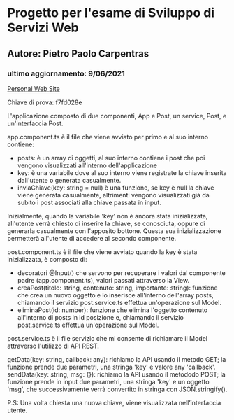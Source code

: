 # Progetto per l'esame di Sviluppo di Servizi Web
## Autore: Pietro Paolo Carpentras
### ultimo aggiornamento: 9/06/2021
[Personal Web Site](https://www.paolocarpentras.it)

Chiave di prova: f7fd028e

L'applicazione composto di due componenti, App e Post, un service, Post, e un'interfaccia Post.

app.component.ts è il file che viene avviato per primo e al suo interno contiene:

- posts: è un array di oggetti, al suo interno contiene i post che poi vengono visualizzati all'interno dell'applicazione
- key: è una variabile dove al suo interno viene registrate la chiave inserita dall'utente o generata casualmente.
- inviaChiave(key: string = null) è una funzione, se key è null la chiave viene generata casualmente, altrimenti vengono visualizzati già da subito i post associati alla chiave passata in input.

Inizialmente, quando la variabile 'key' non è ancora stata inizializzata, all'utente verrà chiesto di inserire la chiave, se conosciuta, oppure di generarla casualmente con l'apposito bottone. Questa sua inizializzazione permetterà all'utente di accedere al secondo componente.

post.component.ts è il file che viene avviato quando la key è stata inizializzata, è composto di:

- decoratori @Input() che servono per recuperare i valori dal componente padre (app.component.ts), valori passati attraverso la View.
- creaPost(titolo: string, contenuto: string, importante: string): funzione che crea un nuovo oggetto e lo inserisce all'interno dell'array posts, chiamando il servizio post.service.ts effettua un'operazione sul Model.
- eliminaPost(id: number): funzione che elimina l'oggetto contenuto all'interno di posts in id posizione e, chiamando il servizio post.service.ts effettua un'operazione sul Model.

post.service.ts è il file servizio che mi consente di richiamare il Model attraverso l'utilizzo di API REST.

getData(key: string, callback: any): richiamo la API usando il metodo GET; la funzione prende due parametri, una stringa 'key' e valore any 'callback'.
sendData(key: string, msg: {}): richiamo la API usando il metododo POST; la funzione prende in input due parametri, una stringa 'key' e un oggetto 'msg', che successivamente verrà convertito in stringa con JSON.stringify().

P.S: Una volta chiesta una nuova chiave, viene visualizzata nell’interfaccia utente.
